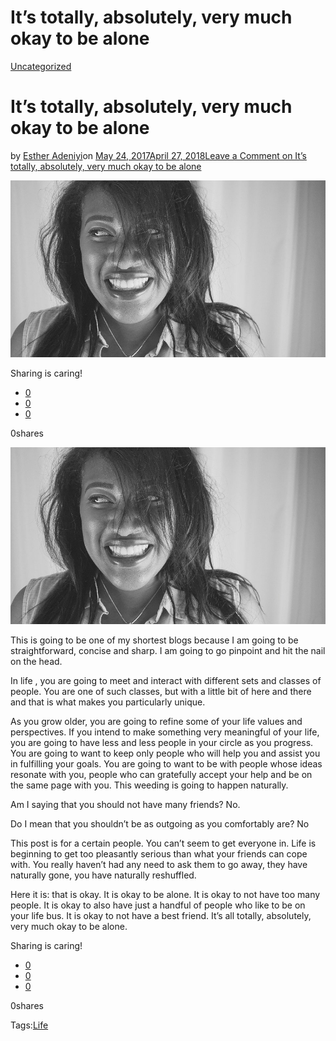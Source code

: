 # It’s totally, absolutely, very much okay to be alone

[Uncategorized](https://estheradeniyi.com/category/uncategorized/)
# It&#x2019;s totally, absolutely, very much okay to be alone

by [Esther Adeniyi](https://estheradeniyi.com/author/esther-adeniyi/)on [May 24, 2017April 27, 2018](https://estheradeniyi.com/its-totally-absolutely-very-much-okay/)[Leave a Comment on It&#x2019;s totally, absolutely, very much okay to be alone](https://estheradeniyi.com/its-totally-absolutely-very-much-okay/#respond)

![](images/Blackladyalone.jpg)

Sharing is caring!

- [0](https://www.facebook.com/sharer/sharer.php?u=https%3A%2F%2Festheradeniyi.com%2Fits-totally-absolutely-very-much-okay%2F&amp;t=It%27s%20totally%2C%20absolutely%2C%20very%20much%20okay%20to%20be%20alone)
- [0](https://twitter.com/intent/tweet?text=It%27s%20totally%2C%20absolutely%2C%20very%20much%20okay%20to%20be%20alone&amp;url=https%3A%2F%2Festheradeniyi.com%2Fits-totally-absolutely-very-much-okay%2F)
- [0](#)

0shares

[![happy woman alone](images/Blackladyalone.jpg)](images/Blackladyalone.jpg)

 This is going to be one of my shortest blogs because I am going to be straightforward, concise and sharp. I am going to go pinpoint and hit the nail on the head.

In life , you are going to meet and interact with different sets and classes of people. You are one of such classes, but with a little bit of here and there and that is what makes you particularly unique.

As you grow older, you are going to refine some of your life values and perspectives. If you intend to make something very meaningful of your life, you are going to have less and less people in your circle as you progress. You are going to want to keep only people who will help you and assist you in fulfilling your goals. You are going to want to be with people whose ideas resonate with you, people who can gratefully accept your help and be on the same page with you. This weeding is going to happen naturally.

Am I saying that you should not have many friends? No.

Do I mean that you shouldn&#x2019;t be as outgoing as you comfortably are? No

This post is for a certain people. You can&#x2019;t seem to get everyone in. Life is beginning to get too pleasantly serious than what your friends can cope with. You really haven&#x2019;t had any need to ask them to go away, they have naturally gone, you have naturally reshuffled.

Here it is: that is okay. It is okay to be alone. It is okay to not have too many people. It is okay to also have just a handful of people who like to be on your life bus. It is okay to not have a best friend. It&#x2019;s all totally, absolutely, very much okay to be alone.

Sharing is caring!

- [0](https://www.facebook.com/sharer/sharer.php?u=https%3A%2F%2Festheradeniyi.com%2Fits-totally-absolutely-very-much-okay%2F&amp;t=It%27s%20totally%2C%20absolutely%2C%20very%20much%20okay%20to%20be%20alone)
- [0](https://twitter.com/intent/tweet?text=It%27s%20totally%2C%20absolutely%2C%20very%20much%20okay%20to%20be%20alone&amp;url=https%3A%2F%2Festheradeniyi.com%2Fits-totally-absolutely-very-much-okay%2F)
- [0](#)

0shares

Tags:[Life](https://estheradeniyi.com/tag/life/)